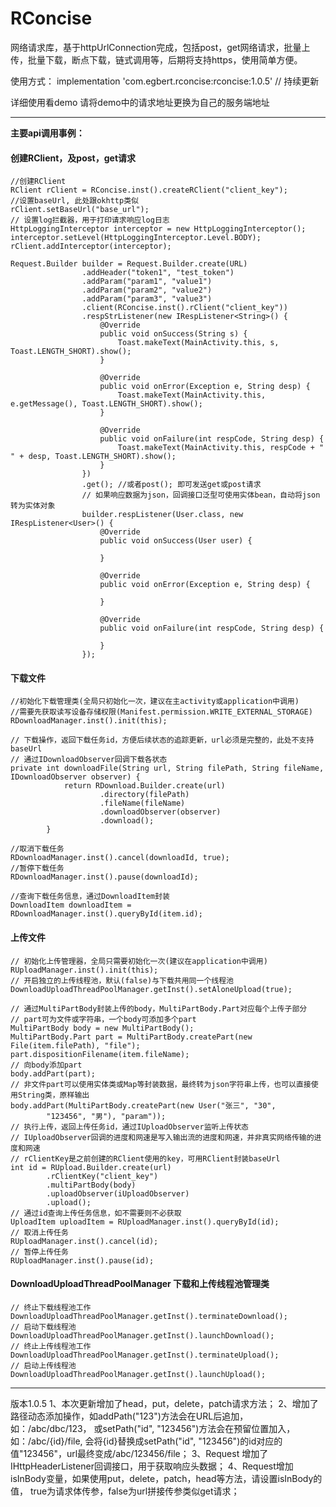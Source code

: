 # RConcise 
网络请求库，基于httpUrlConnection完成，包括post，get网络请求，批量上传，批量下载，断点下载，链式调用等，后期将支持https，使用简单方便。

使用方式： implementation 'com.egbert.rconcise:rconcise:1.0.5' // 持续更新

详细使用看demo 请将demo中的请求地址更换为自己的服务端地址

---
**主要api调用事例：**
#### 创建RClient，及post，get请求
```
//创建RClient
RClient rClient = RConcise.inst().createRClient("client_key");
//设置baseUrl, 此处跟okhttp类似
rClient.setBaseUrl("base_url");
// 设置log拦截器，用于打印请求响应log日志
HttpLoggingInterceptor interceptor = new HttpLoggingInterceptor();
interceptor.setLevel(HttpLoggingInterceptor.Level.BODY);
rClient.addInterceptor(interceptor);

Request.Builder builder = Request.Builder.create(URL)
                .addHeader("token1", "test_token")
                .addParam("param1", "value1")
                .addParam("param2", "value2")
                .addParam("param3", "value3")
                .client(RConcise.inst().rClient("client_key"))
                .respStrListener(new IRespListener<String>() {
                    @Override
                    public void onSuccess(String s) {
                        Toast.makeText(MainActivity.this, s, Toast.LENGTH_SHORT).show();
                    }

                    @Override
                    public void onError(Exception e, String desp) {
                        Toast.makeText(MainActivity.this, e.getMessage(), Toast.LENGTH_SHORT).show();
                    }

                    @Override
                    public void onFailure(int respCode, String desp) {
                        Toast.makeText(MainActivity.this, respCode + "  " + desp, Toast.LENGTH_SHORT).show();
                    }
                })
                .get(); //或者post(); 即可发送get或post请求
                // 如果响应数据为json，回调接口泛型可使用实体bean，自动将json转为实体对象
                builder.respListener(User.class, new IRespListener<User>() {
                    @Override
                    public void onSuccess(User user) {
                        
                    }
        
                    @Override
                    public void onError(Exception e, String desp) {
        
                    }
        
                    @Override
                    public void onFailure(int respCode, String desp) {
        
                    }
                });
```

#### 下载文件
```
//初始化下载管理类(全局只初始化一次，建议在主activity或application中调用)
//需要先获取读写设备存储权限(Manifest.permission.WRITE_EXTERNAL_STORAGE)
RDownloadManager.inst().init(this);
```
```
// 下载操作，返回下载任务id，方便后续状态的追踪更新，url必须是完整的，此处不支持baseUrl
// 通过IDownloadObserver回调下载各状态
private int downloadFile(String url, String filePath, String fileName, IDownloadObserver observer) {
            return RDownload.Builder.create(url)
                    .directory(filePath)
                    .fileName(fileName)
                    .downloadObserver(observer)
                    .download();
        }
```
```
//取消下载任务
RDownloadManager.inst().cancel(downloadId, true);
//暂停下载任务
RDownloadManager.inst().pause(downloadId);
```
```
//查询下载任务信息，通过DownloadItem封装
DownloadItem downloadItem = RDownloadManager.inst().queryById(item.id);
```

#### 上传文件
```
// 初始化上传管理器，全局只需要初始化一次(建议在application中调用)
RUploadManager.inst().init(this);
// 开启独立的上传线程池，默认(false)与下载共用同一个线程池
DownloadUploadThreadPoolManager.getInst().setAloneUpload(true);
```
```
// 通过MultiPartBody封装上传的body，MultiPartBody.Part对应每个上传子部分
// part可为文件或字符串，一个body可添加多个part
MultiPartBody body = new MultiPartBody();
MultiPartBody.Part part = MultiPartBody.createPart(new File(item.filePath), "file");
part.dispositionFilename(item.fileName);
// 向body添加part
body.addPart(part);
// 非文件part可以使用实体类或Map等封装数据，最终转为json字符串上传，也可以直接使用String类，原样输出
body.addPart(MultiPartBody.createPart(new User("张三", "30",
        "123456", "男"), "param"));
// 执行上传，返回上传任务id，通过IUploadObserver监听上传状态
// IUploadObserver回调的进度和网速是写入输出流的进度和网速，并非真实网络传输的进度和网速
// rClientKey是之前创建的RClient使用的key，可用RClient封装baseUrl
int id = RUpload.Builder.create(url)
        .rClientKey("client_key")
        .multiPartBody(body)
        .uploadObserver(iUploadObserver)
        .upload();
// 通过id查询上传任务信息，如不需要则不必获取
UploadItem uploadItem = RUploadManager.inst().queryById(id);
// 取消上传任务
RUploadManager.inst().cancel(id);
// 暂停上传任务
RUploadManager.inst().pause(id);
```
#### DownloadUploadThreadPoolManager 下载和上传线程池管理类
```
// 终止下载线程池工作
DownloadUploadThreadPoolManager.getInst().terminateDownload();
// 启动下载线程池
DownloadUploadThreadPoolManager.getInst().launchDownload();
// 终止上传线程池工作
DownloadUploadThreadPoolManager.getInst().terminateUpload();
// 启动上传线程池
DownloadUploadThreadPoolManager.getInst().launchUpload();
```
---
版本1.0.5
1、本次更新增加了head，put，delete，patch请求方法；
2、增加了路径动态添加操作，如addPath("123")方法会在URL后追加，如：/abc/dbc/123，
    或setPath("id", "123456")方法会在预留位置加入，如：/abc/{id}/file,
    会将{id}替换成setPath("id", "123456")的id对应的值"123456"，url最终变成/abc/123456/file；
3、Request 增加了IHttpHeaderListener回调接口，用于获取响应头数据；
4、Request增加isInBody变量，如果使用put，delete，patch，head等方法，请设置isInBody的值，
    true为请求体传参，false为url拼接传参类似get请求；



